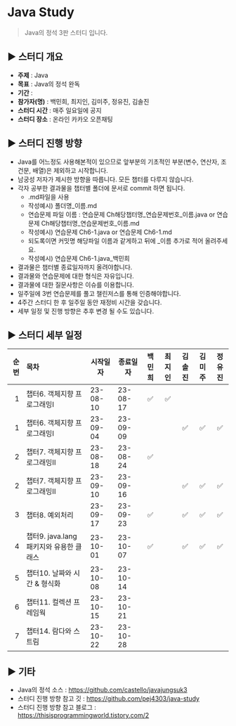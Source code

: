 Java Study
=============
> Java의 정석 3판 스터디 입니다.

## :arrow_forward: 스터디 개요
* **주제** : Java
* **목표** : Java의 정석 완독
* **기간** : 
* **참가자(명)** : 백민희, 최지인, 김미주, 정유진, 김솔진
* **스터디 시간** : 매주 일요일에 공지
* **스터디 장소** : 온라인 카카오 오픈채팅

##  :arrow_forward: 스터디 진행 방향
* Java를 어느정도 사용해본적이 있으므로 앞부분의 기초적인 부분(변수, 연산자, 조건문, 배열)은 제외하고 시작합니다.
* 남궁성 저자가 제시한 방향을 따릅니다. 모든 챕터를 다루지 않습니다.
* 각자 공부한 결과물을 챕터별 폴더에 문서로 commit 하면 됩니다. 
  * .md파일을 사용
  * 작성예시) 폴더명_이름.md
  * 연습문제 파일 이름 : 연습문제 Ch해당챕터명_연습문제번호_이름.java or 연습문제 Ch해당챕터명_연습문제번호_이름.md
  * 작성예시) 연습문제 Ch6-1.java or 연습문제 Ch6-1.md
  * 되도록이면 커밋명 해당파일 이름과 같게하고 뒤에 _이름 추가로 적어 올려주세요.
  * 작성예시) 연습문제 Ch6-1.java_백민희 
* 결과물은 챕터별 종료일자까지 올려야합니다.
* 결과물와 연습문제에 대한 형식은 자유입니다.
* 결과물에 대한 질문사항은 이슈를 이용합니다.
* 일주일에 3번 연습문제를 풀고 챌린저스를 통해 인증해야합니다.
* 4주간 스터디 한 후 일주일 동안 재정비 시간을 갖습니다.
* 세부 일정 및 진행 방향은 추후 변경 될 수도 있습니다.

## :arrow_forward: 스터디 세부 일정
| 순번 | 목차              | 시작일자     | 종료일자     |         백민희        | 최지인 | 김솔진 | 김미주 | 정유진 |  
| ------: | :---------------|----------|----------|:------------------:|:---:|:---:|:---:|:-------:|
| 1 | 챕터6. 객체지향 프로그래밍Ⅰ | 23-08-10 | 23-08-17 |  :white_check_mark: | :white_check_mark: |   |     |  |
| 1 | 챕터6. 객체지향 프로그래밍Ⅰ | 23-09-04 | 23-09-09 |                    |  | :white_check_mark:    |  :white_check_mark:   | :white_check_mark: |
| 2 | 챕터7. 객체지향 프로그래밍Ⅱ | 23-08-18 | 23-08-24 |  :white_check_mark: |     |     |     |  |
| 2 | 챕터7. 객체지향 프로그래밍Ⅱ | 23-09-10 | 23-09-16 |    |     |  :white_check_mark:   |   :white_check_mark:    | :white_check_mark: |
| 3 | 챕터8. 예외처리 | 23-09-17 | 23-09-23 |    :white_check_mark:    |     |   :white_check_mark: |   :white_check_mark:  | :white_check_mark: |
| 4 | 챕터9. java.lang 패키지와 유용한 클래스 | 23-10-01 | 23-10-07 | :white_check_mark:|     |  :white_check_mark:   | :white_check_mark:    | :white_check_mark: |
| 5 | 챕터10. 날짜와 시간 & 형식화 | 23-10-08 | 23-10-14 |                    |     |     |     |  |
| 6 | 챕터11. 컬렉션 프레임웍 | 23-10-15 | 23-10-21 |                    |     |     |     |  |
| 7 | 챕터14. 람다와 스트림 | 23-10-22 | 23-10-28 |                    |     |     |     |  |


## :arrow_forward: 기타
+ Java의 정석 소스 : https://github.com/castello/javajungsuk3
+ 스터디 진행 방향 참고 깃 : https://github.com/pej4303/java-study
+ 스터디 진행 방향 참고 블로그 : https://thisisprogrammingworld.tistory.com/2
